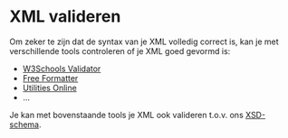 ---
---

# XML valideren

Om zeker te zijn dat de syntax van je XML volledig correct is, kan je met verschillende tools controleren of je XML goed gevormd is:
- [W3Schools Validator](https://www.w3schools.com/xml/xml_validator.asp)
- [Free Formatter](https://www.freeformatter.com/xml-validator-xsd.html)
- [Utilities Online](http://www.utilities-online.info/xsdvalidation/#.WVpShNPyjBI)
- ...

Je kan met bovenstaande tools je XML ook valideren t.o.v. ons [XSD-schema](http://www.cultuurdatabank.com/XMLSchema/CdbXSD/3.2/FINAL/CdbXSD.xsd).

